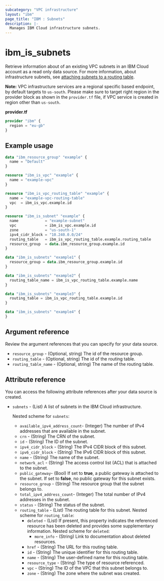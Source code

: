 ```yaml
---
subcategory: "VPC infrastructure"
layout: "ibm"
page_title: "IBM : Subnets"
description: |-
  Manages IBM Cloud infrastructure subnets.
---
```


# ibm_is_subnets
Retrieve information about of an existing VPC subnets in an IBM Cloud account as a read only data source. For more information, about infrastructure subnets, see [attaching subnets to a routing table](https://cloud.ibm.com/docs/vpc?topic=vpc-attach-subnets-routing-table).

**Note:** 
VPC infrastructure services are a regional specific based endpoint, by default targets to `us-south`. Please make sure to target right region in the provider block as shown in the `provider.tf` file, if VPC service is created in region other than `us-south`.

**provider.tf**

```terraform
provider "ibm" {
  region = "eu-gb"
}
```

## Example usage

```terraform
data "ibm_resource_group" "example" {
  name = "Default"
}

resource "ibm_is_vpc" "example" {
  name = "example-vpc"
}

resource "ibm_is_vpc_routing_table" "example" {
  name = "example-vpc-routing-table"
  vpc  = ibm_is_vpc.example.id
}

resource "ibm_is_subnet" "example" {
  name            = "example-subnet"
  vpc             = ibm_is_vpc.example.id
  zone            = "us-south-1"
  ipv4_cidr_block = "10.240.0.0/24"
  routing_table   = ibm_is_vpc_routing_table.example.routing_table
  resource_group  = data.ibm_resource_group.example.id
}

data "ibm_is_subnets" "example1" {
  resource_group = data.ibm_resource_group.example.id
}

data "ibm_is_subnets" "example2" {
  routing_table_name = ibm_is_vpc_routing_table.example.name
}

data "ibm_is_subnets" "example3" {
  routing_table = ibm_is_vpc_routing_table.example.id
}

data "ibm_is_subnets" "example4" {
}
```

## Argument reference

Review the argument references that you can specify for your data source. 

* `resource_group` - (Optional, string) The id of the resource group.
* `routing_table` - (Optional, string) The id of the routing table.
* `routing_table_name` - (Optional, string) The name of the routing table.

## Attribute reference
You can access the following attribute references after your data source is created. 

- `subnets` - (List) A list of subnets in the IBM Cloud infrastructure.

  Nested scheme for `subnets`:
    - `available_ipv4_address_count`- (Integer) The number of IPv4 addresses that are available in the subnet.
	- `crn` - (String) The CRN of the subnet.
	- `id` - (String) The ID of the subnet.
	- `ipv4_cidr_block` - (String) The IPv4 CIDR block of this subnet.
	- `ipv6_cidr_block` - (String) The IPv6 CIDR block of this subnet.
	- `name` - (String) The name of the subnet.
	- `network_acl` - (String) The access control list (ACL) that is attached to the subnet.
    - `public_gateway`- (Bool) If set to **true**, a public gateway is attached to the subnet. If set to **false**, no public gateway for this subnet exists.
	- `resource_group` - (String) The resource group that the subnet belongs to.
    - `total_ipv4_address_count`- (Integer) The total number of IPv4 addresses in the subnet.
    - `status` - (String) The status of the subnet.
  - `routing_table` -  (List) The routing table for this subnet. 
    Nested scheme for `routing_table`:
      - `deleted` -  (List) If present, this property indicates the referenced resource has been deleted and provides some supplementary information.
      Nested scheme for `deleted`:
        - `more_info` -  (String) Link to documentation about deleted resources.
      - `href` -  (String) The URL for this routing table.
      - `id` -  (String) The unique identifier for this routing table.
      - `name` -  (String) The user-defined name for this routing table.
      - `resource_type` -  (String) The type of resource referenced.
	- `vpc` - (String) The ID of the VPC that this subnet belongs to.
	- `zone` - (String) The zone where the subnet was created.
